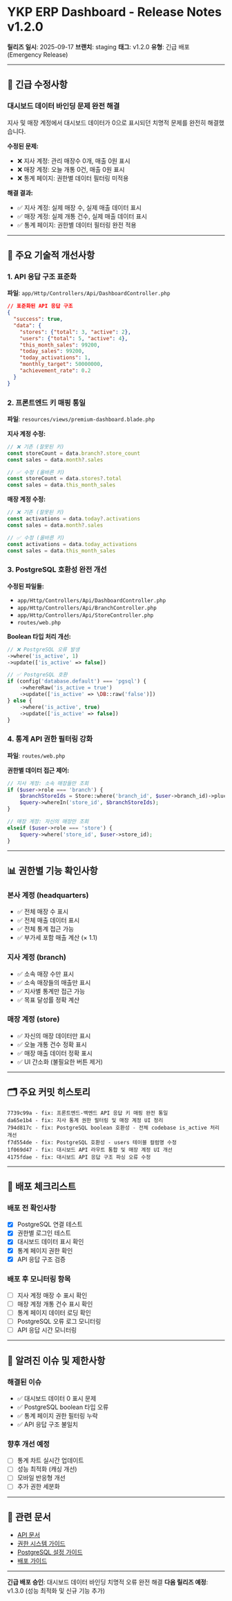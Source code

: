 # YKP ERP Dashboard - Release Notes v1.2.0

**릴리즈 일시**: 2025-09-17
**브랜치**: staging
**태그**: v1.2.0
**유형**: 긴급 배포 (Emergency Release)

---

## 🚨 긴급 수정사항

### 대시보드 데이터 바인딩 문제 완전 해결
지사 및 매장 계정에서 대시보드 데이터가 0으로 표시되던 치명적 문제를 완전히 해결했습니다.

**수정된 문제:**
- ❌ 지사 계정: 관리 매장수 0개, 매출 0원 표시
- ❌ 매장 계정: 오늘 개통 0건, 매출 0원 표시
- ❌ 통계 페이지: 권한별 데이터 필터링 미적용

**해결 결과:**
- ✅ 지사 계정: 실제 매장 수, 실제 매출 데이터 표시
- ✅ 매장 계정: 실제 개통 건수, 실제 매출 데이터 표시
- ✅ 통계 페이지: 권한별 데이터 필터링 완전 적용

---

## 🔧 주요 기술적 개선사항

### 1. API 응답 구조 표준화
**파일**: `app/Http/Controllers/Api/DashboardController.php`

```json
// 표준화된 API 응답 구조
{
  "success": true,
  "data": {
    "stores": {"total": 3, "active": 2},
    "users": {"total": 5, "active": 4},
    "this_month_sales": 99200,
    "today_sales": 99200,
    "today_activations": 1,
    "monthly_target": 50000000,
    "achievement_rate": 0.2
  }
}
```

### 2. 프론트엔드 키 매핑 통일
**파일**: `resources/views/premium-dashboard.blade.php`

**지사 계정 수정:**
```javascript
// ❌ 기존 (잘못된 키)
const storeCount = data.branch?.store_count
const sales = data.month?.sales

// ✅ 수정 (올바른 키)
const storeCount = data.stores?.total
const sales = data.this_month_sales
```

**매장 계정 수정:**
```javascript
// ❌ 기존 (잘못된 키)
const activations = data.today?.activations
const sales = data.month?.sales

// ✅ 수정 (올바른 키)
const activations = data.today_activations
const sales = data.this_month_sales
```

### 3. PostgreSQL 호환성 완전 개선
**수정된 파일들:**
- `app/Http/Controllers/Api/DashboardController.php`
- `app/Http/Controllers/Api/BranchController.php`
- `app/Http/Controllers/Api/StoreController.php`
- `routes/web.php`

**Boolean 타입 처리 개선:**
```php
// ❌ PostgreSQL 오류 발생
->where('is_active', 1)
->update(['is_active' => false])

// ✅ PostgreSQL 호환
if (config('database.default') === 'pgsql') {
    ->whereRaw('is_active = true')
    ->update(['is_active' => \DB::raw('false')])
} else {
    ->where('is_active', true)
    ->update(['is_active' => false])
}
```

### 4. 통계 API 권한 필터링 강화
**파일**: `routes/web.php`

**권한별 데이터 접근 제어:**
```php
// 지사 계정: 소속 매장들만 조회
if ($user->role === 'branch') {
    $branchStoreIds = Store::where('branch_id', $user->branch_id)->pluck('id');
    $query->whereIn('store_id', $branchStoreIds);
}

// 매장 계정: 자신의 매장만 조회
elseif ($user->role === 'store') {
    $query->where('store_id', $user->store_id);
}
```

---

## 📊 권한별 기능 확인사항

### 본사 계정 (headquarters)
- ✅ 전체 매장 수 표시
- ✅ 전체 매출 데이터 표시
- ✅ 전체 통계 접근 가능
- ✅ 부가세 포함 매출 계산 (× 1.1)

### 지사 계정 (branch)
- ✅ 소속 매장 수만 표시
- ✅ 소속 매장들의 매출만 표시
- ✅ 지사별 통계만 접근 가능
- ✅ 목표 달성률 정확 계산

### 매장 계정 (store)
- ✅ 자신의 매장 데이터만 표시
- ✅ 오늘 개통 건수 정확 표시
- ✅ 매장 매출 데이터 정확 표시
- ✅ UI 간소화 (불필요한 버튼 제거)

---

## 🗂 주요 커밋 히스토리

```
7739c99a - fix: 프론트엔드-백엔드 API 응답 키 매핑 완전 통일
da65e1b4 - fix: 지사 통계 권한 필터링 및 매장 계정 UI 정리
794d817c - fix: PostgreSQL boolean 호환성 - 전체 codebase is_active 처리 개선
f7d554de - fix: PostgreSQL 호환성 - users 테이블 컬럼명 수정
1f069d47 - fix: 대시보드 API 라우트 통합 및 매장 계정 UI 개선
4175fdae - fix: 대시보드 API 응답 구조 파싱 오류 수정
```

---

## 🚀 배포 체크리스트

### 배포 전 확인사항
- [x] PostgreSQL 연결 테스트
- [x] 권한별 로그인 테스트
- [x] 대시보드 데이터 표시 확인
- [x] 통계 페이지 권한 확인
- [x] API 응답 구조 검증

### 배포 후 모니터링 항목
- [ ] 지사 계정 매장 수 표시 확인
- [ ] 매장 계정 개통 건수 표시 확인
- [ ] 통계 페이지 데이터 로딩 확인
- [ ] PostgreSQL 오류 로그 모니터링
- [ ] API 응답 시간 모니터링

---

## 📝 알려진 이슈 및 제한사항

### 해결된 이슈
- ✅ 대시보드 데이터 0 표시 문제
- ✅ PostgreSQL boolean 타입 오류
- ✅ 통계 페이지 권한 필터링 누락
- ✅ API 응답 구조 불일치

### 향후 개선 예정
- [ ] 통계 차트 실시간 업데이트
- [ ] 성능 최적화 (캐싱 개선)
- [ ] 모바일 반응형 개선
- [ ] 추가 권한 세분화

---

## 🔗 관련 문서

- [API 문서](./docs/api.md)
- [권한 시스템 가이드](./docs/permissions.md)
- [PostgreSQL 설정 가이드](./docs/postgresql.md)
- [배포 가이드](./docs/deployment.md)

---

**긴급 배포 승인**: 대시보드 데이터 바인딩 치명적 오류 완전 해결
**다음 릴리즈 예정**: v1.3.0 (성능 최적화 및 신규 기능 추가)